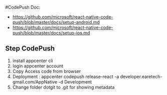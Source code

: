 #CodePush Doc:
 - https://github.com/microsoft/react-native-code-push/blob/master/docs/setup-android.md
 - https://github.com/microsoft/react-native-code-push/blob/master/docs/setup-ios.md

## Step CodePush
1. install appcenter cli
2. login appcenter account
3. Copy Access code from browser
4. Deployment : appcenter codepush release-react -a developer.earetech-gmail.com/AppNative -d Development
5. Change folder dotgit to .git for showing metadata
